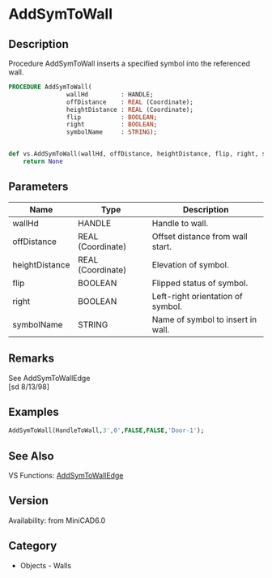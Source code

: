 # AddSymToWall

## Description
Procedure AddSymToWall inserts a specified symbol into the referenced wall.

```pascal
PROCEDURE AddSymToWall(
				wallHd         : HANDLE;
				offDistance    : REAL (Coordinate);
				heightDistance : REAL (Coordinate);
				flip           : BOOLEAN;
				right          : BOOLEAN;
				symbolName     : STRING);
```

```python

def vs.AddSymToWall(wallHd, offDistance, heightDistance, flip, right, symbolName):
    return None
```

## Parameters
|Name|Type|Description|
|---|---|---|
|wallHd|HANDLE|Handle to wall.|
|offDistance|REAL (Coordinate)|Offset distance from wall start.|
|heightDistance|REAL (Coordinate)|Elevation of symbol.|
|flip|BOOLEAN|Flipped status of symbol.|
|right|BOOLEAN|Left-right orientation of symbol.|
|symbolName|STRING|Name of symbol to insert in wall.|

## Remarks
See AddSymToWallEdge<BR>
[sd 8/13/98]

## Examples
```pascal
AddSymToWall(HandleToWall,3',0',FALSE,FALSE,'Door-1');
```

## See Also
VS Functions:
[AddSymToWallEdge](AddSymToWallEdge.md)

## Version
Availability: from MiniCAD6.0
## Category
* Objects - Walls

